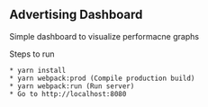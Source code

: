 ## Advertising Dashboard

  Simple dashboard to visualize performacne graphs
 
  Steps to run 

    * yarn install
    * yarn webpack:prod (Compile production build)
    * yarn webpack:run (Run server)
    * Go to http://localhost:8080
